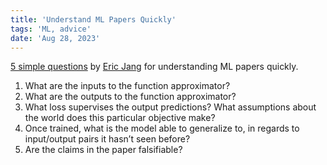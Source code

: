 ```yaml
---
title: 'Understand ML Papers Quickly'
tags: 'ML, advice'
date: 'Aug 28, 2023'
---
```


[5 simple questions](https://evjang.com/2021/01/25/understanding-ml.html?curius=2021) by [Eric Jang](https://evjang.com/) for understanding ML papers quickly.

1. What are the inputs to the function approximator?
2. What are the outputs to the function approximator?
3. What loss supervises the output predictions? What assumptions about the world does this particular objective make?
4. Once trained, what is the model able to generalize to, in regards to input/output pairs it hasn’t seen before?
5. Are the claims in the paper falsifiable?
